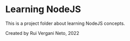 # Learning NodeJS

 This is a project folder about learning NodeJS concepts.
 
 Created by Rui Vergani Neto, 2022
